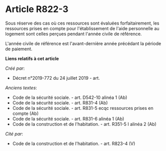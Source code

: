 # Article R822-3

Sous réserve des cas où ces ressources sont évaluées forfaitairement, les ressources prises en compte pour l'établissement de
l'aide personnelle au logement sont celles perçues pendant l'année civile de référence.

L'année civile de référence est l'avant-dernière année précédant la période de paiement.

**Liens relatifs à cet article**

_Créé par_:

  - Décret n°2019-772 du 24 juillet 2019 - art.

_Anciens textes_:

  - Code de la sécurité sociale. - art. D542-10 alinéa 1 (Ab)
  - Code de la sécurité sociale. - art. R831-4 (Ab)
  - Code de la sécurité sociale. - art. R831-5 ecqc ressources prises en compte (Ab)
  - Code de la sécurité sociale. - art. R831-6 alinéa 1 (Ab)
  - Code de la construction et de l'habitation. - art. R351-5 I alinéa 2 (Ab)

_Cité par_:

  - Code de la construction et de l'habitation. - art. R823-4 (V)
